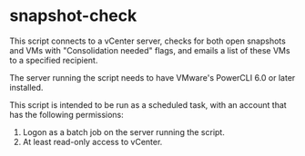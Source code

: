# snapshot-check
This script connects to a vCenter server, checks for both open snapshots and VMs with "Consolidation needed" flags, and emails a list of these VMs to a specified recipient.

The server running the script needs to have VMware's PowerCLI 6.0 or later installed.

This script is intended to be run as a scheduled task, with an account that has the following permissions:
1. Logon as a batch job on the server running the script.
2. At least read-only access to vCenter.
